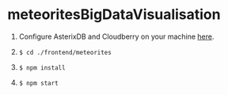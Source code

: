 # meteoritesBigDataVisualisation

1. Configure AsterixDB and Cloudberry on your machine [here](http://cloudberry.ics.uci.edu/quick-start).

2. `$ cd ./frontend/meteorites`

3. `$ npm install`

4. `$ npm start`
